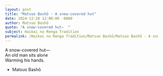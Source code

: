 ```yaml
---
layout: post
title: "Matsuo Bashō - A snow-covered hut"
date: 2024-12-28 12:00:00 -0000
author: Matsuo Bashō
quote: "A snow-covered hut—  "
subject: Haikai no Renga Tradition
permalink: /Haikai no Renga Tradition/Matsuo Bashō/Matsuo Bashō - A snow-covered hut
---
```


A snow-covered hut—  
An old man sits alone  
Warming his hands.

- Matsuo Bashō
